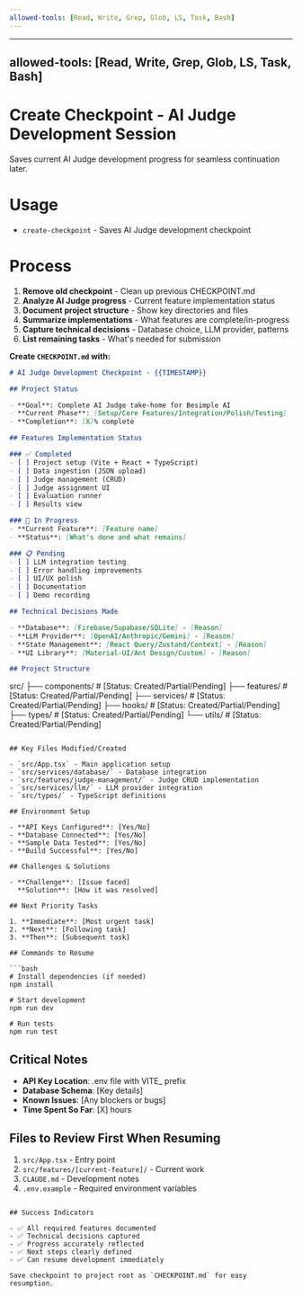 ```yaml
---
allowed-tools: [Read, Write, Grep, Glob, LS, Task, Bash]
---
```


---
allowed-tools: [Read, Write, Grep, Glob, LS, Task, Bash]
---

# Create Checkpoint - AI Judge Development Session

Saves current AI Judge development progress for seamless continuation later.

# Usage

- `create-checkpoint` - Saves AI Judge development checkpoint

# Process

1. **Remove old checkpoint** - Clean up previous CHECKPOINT.md
2. **Analyze AI Judge progress** - Current feature implementation status
3. **Document project structure** - Show key directories and files
4. **Summarize implementations** - What features are complete/in-progress
5. **Capture technical decisions** - Database choice, LLM provider, patterns
6. **List remaining tasks** - What's needed for submission

**Create `CHECKPOINT.md` with:**

```markdown
# AI Judge Development Checkpoint - {{TIMESTAMP}}

## Project Status

- **Goal**: Complete AI Judge take-home for Besimple AI
- **Current Phase**: [Setup/Core Features/Integration/Polish/Testing]
- **Completion**: [X]% complete

## Features Implementation Status

### ✅ Completed
- [ ] Project setup (Vite + React + TypeScript)
- [ ] Data ingestion (JSON upload)
- [ ] Judge management (CRUD)
- [ ] Judge assignment UI
- [ ] Evaluation runner
- [ ] Results view

### 🚧 In Progress
- **Current Feature**: [Feature name]
- **Status**: [What's done and what remains]

### 📋 Pending
- [ ] LLM integration testing
- [ ] Error handling improvements
- [ ] UI/UX polish
- [ ] Documentation
- [ ] Demo recording

## Technical Decisions Made

- **Database**: [Firebase/Supabase/SQLite] - [Reason]
- **LLM Provider**: [OpenAI/Anthropic/Gemini] - [Reason]
- **State Management**: [React Query/Zustand/Context] - [Reason]
- **UI Library**: [Material-UI/Ant Design/Custom] - [Reason]

## Project Structure

```
src/
├── components/       # [Status: Created/Partial/Pending]
├── features/         # [Status: Created/Partial/Pending]
├── services/         # [Status: Created/Partial/Pending]
├── hooks/           # [Status: Created/Partial/Pending]
├── types/           # [Status: Created/Partial/Pending]
└── utils/           # [Status: Created/Partial/Pending]
```

## Key Files Modified/Created

- `src/App.tsx` - Main application setup
- `src/services/database/` - Database integration
- `src/features/judge-management/` - Judge CRUD implementation
- `src/services/llm/` - LLM provider integration
- `src/types/` - TypeScript definitions

## Environment Setup

- **API Keys Configured**: [Yes/No]
- **Database Connected**: [Yes/No]
- **Sample Data Tested**: [Yes/No]
- **Build Successful**: [Yes/No]

## Challenges & Solutions

- **Challenge**: [Issue faced]
  **Solution**: [How it was resolved]

## Next Priority Tasks

1. **Immediate**: [Most urgent task]
2. **Next**: [Following task]
3. **Then**: [Subsequent task]

## Commands to Resume

```bash
# Install dependencies (if needed)
npm install

# Start development
npm run dev

# Run tests
npm run test
```

## Critical Notes

- **API Key Location**: .env file with VITE_ prefix
- **Database Schema**: [Key details]
- **Known Issues**: [Any blockers or bugs]
- **Time Spent So Far**: [X] hours

## Files to Review First When Resuming

1. `src/App.tsx` - Entry point
2. `src/features/[current-feature]/` - Current work
3. `CLAUDE.md` - Development notes
4. `.env.example` - Required environment variables
```

## Success Indicators

- ✅ All required features documented
- ✅ Technical decisions captured
- ✅ Progress accurately reflected
- ✅ Next steps clearly defined
- ✅ Can resume development immediately

Save checkpoint to project root as `CHECKPOINT.md` for easy resumption.
